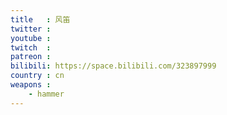 ```yaml
---
title   : 风笛
twitter :
youtube :
twitch  :
patreon :
bilibili: https://space.bilibili.com/323897999
country : cn
weapons :
    - hammer
---
```

